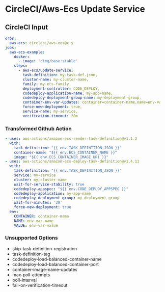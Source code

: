 # CircleCI/Aws-Ecs Update Service

## CircleCI Input

```yaml
orbs:
  aws-ecs: circleci/aws-ecs@x.y
jobs:
  aws-ecs-example:
    docker:
      - image: 'cimg/base:stable'
    steps:
      - aws-ecs/update-service:
        task-definition: my-task-def.json,
        cluster-name: my-cluster-name, 
        family: my-ecs-family, 
        deployment-controller: CODE_DEPLOY, 
        codedeploy-application-name: my-app-name,
        codedeploy-deployment-group-name: my-deployment-group, 
        container-env-var-updates: container=container-name,name=env-var-name,value=env-var-value,
        force-new-deployment: true, 
        service-name: my-service, 
        verification-timeout: 20m
```

### Transformed Github Action

```yaml
- uses: aws-actions/amazon-ecs-render-task-definition@v1.1.2
  with:
    task-definition: "{{ env.TASK_DEFINITION_JSON }}"
    container-name: "${{ env.ECS_CONTAINER_NAME }}"
    image: "${{ env.ECS_CONTAINER_IMAGE_URI }}"
- uses: aws-actions/amazon-ecs-deploy-task-definition@v1.4.11
  with:
    task-definition: "{{ env.TASK_DEFINITION_JSON }}"
    service: my-service
    cluster: my-cluster-name
    wait-for-service-stability: true
    codedeploy-appspec: "${{ env.CODE_DEPLOY_APPSPEC }}"
    codedeploy-application: my-app-name
    codedeploy-deployment-group: my-deployment-group
    wait-for-minutes: '20'
    force-new-deployment: true
  env:
    CONTAINER: container-name
    NAME: env-var-name
    VALUE: env-var-value
```

### Unsupported Options

- skip-task-definition-registration
- task-definition-tag
- codedeploy-load-balanced-container-name
- codedeploy-load-balanced-container-port
- container-image-name-updates
- max-poll-attempts
- poll-interval
- fail-on-verification-timeout
